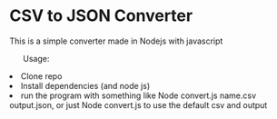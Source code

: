   <h1>CSV to JSON Converter</h1>
  <p>This is a simple converter made in Nodejs with javascript</p>
 <ul>Usage:</ul>
    <li>Clone repo</li>
    <li>Install dependencies (and node js)</li>
    <li>run the program with something like Node convert.js name.csv output.json, or just Node convert.js to use the default csv and output</li>
